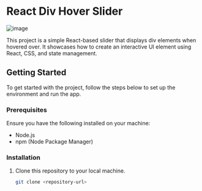 # React Div Hover Slider
![image](https://github.com/user-attachments/assets/0e39cbf7-c091-431d-b1c2-eac23199224b)


This project is a simple React-based slider that displays div elements when hovered over. It showcases how to create an interactive UI element using React, CSS, and state management.

## Getting Started

To get started with the project, follow the steps below to set up the environment and run the app.

### Prerequisites

Ensure you have the following installed on your machine:
- Node.js
- npm (Node Package Manager)

### Installation

1. Clone this repository to your local machine.
   ```bash
   git clone <repository-url>
